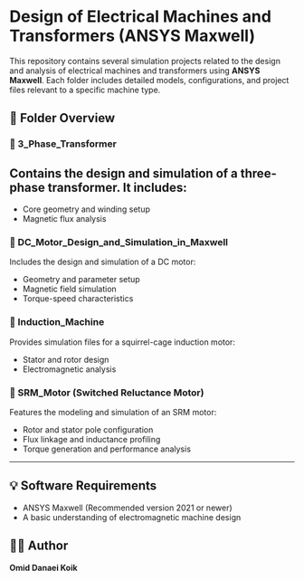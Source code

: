# Design of Electrical Machines and Transformers (ANSYS Maxwell)

This repository contains several simulation projects related to the design and analysis of electrical machines and transformers using **ANSYS Maxwell**. Each folder includes detailed models, configurations, and project files relevant to a specific machine type.

## 📁 Folder Overview

### 🔹 3_Phase_Transformer
Contains the design and simulation of a three-phase transformer. It includes:
- 
- Core geometry and winding setup
- Magnetic flux analysis

### 🔹 DC_Motor_Design_and_Simulation_in_Maxwell
Includes the design and simulation of a DC motor:
- Geometry and parameter setup
- Magnetic field simulation
- Torque-speed characteristics

### 🔹 Induction_Machine
Provides simulation files for a squirrel-cage induction motor:
- Stator and rotor design
- Electromagnetic analysis

### 🔹 SRM_Motor (Switched Reluctance Motor)
Features the modeling and simulation of an SRM motor:
- Rotor and stator pole configuration
- Flux linkage and inductance profiling
- Torque generation and performance analysis

---

## 💡 Software Requirements
- ANSYS Maxwell (Recommended version 2021 or newer)
- A basic understanding of electromagnetic machine design

## 👨‍🔧 Author
**Omid Danaei Koik**  

